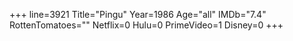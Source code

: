 +++
line=3921
Title="Pingu"
Year=1986
Age="all"
IMDb="7.4"
RottenTomatoes=""
Netflix=0
Hulu=0
PrimeVideo=1
Disney=0
+++

